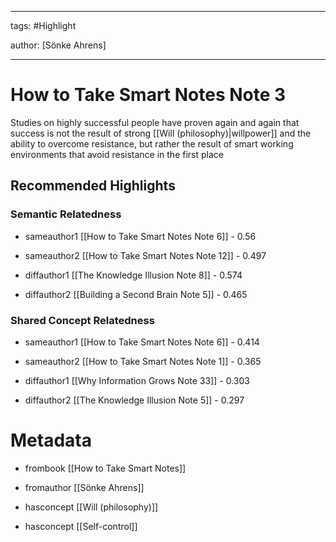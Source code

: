 




---

tags: #Highlight

author: [Sönke Ahrens]

---
# How to Take Smart Notes Note 3




Studies on highly successful people have proven again and again that success is not the result of strong  [[Will (philosophy)|willpower]]  and the ability to overcome resistance, but rather the result of smart working environments that avoid resistance in the first place


## Recommended Highlights

### Semantic Relatedness


- sameauthor1 [[How to Take Smart Notes Note 6]] - 0.56

- sameauthor2 [[How to Take Smart Notes Note 12]] - 0.497

- diffauthor1 [[The Knowledge Illusion Note 8]] - 0.574

- diffauthor2 [[Building a Second Brain Note 5]] - 0.465
### Shared Concept Relatedness


- sameauthor1 [[How to Take Smart Notes Note 6]] - 0.414

- sameauthor2 [[How to Take Smart Notes Note 1]] - 0.365

- diffauthor1 [[Why Information Grows Note 33]] - 0.303

- diffauthor2 [[The Knowledge Illusion Note 5]] - 0.297
# Metadata


- frombook [[How to Take Smart Notes]]

- fromauthor [[Sönke Ahrens]]

- hasconcept [[Will (philosophy)]]

- hasconcept [[Self-control]]